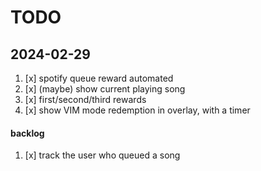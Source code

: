 # TODO

## 2024-02-29

1. [x] spotify queue reward automated
2. [x] (maybe) show current playing song
3. [x] first/second/third rewards
4. [x] show VIM mode redemption in overlay, with a timer

#### backlog

1. [x] track the user who queued a song

